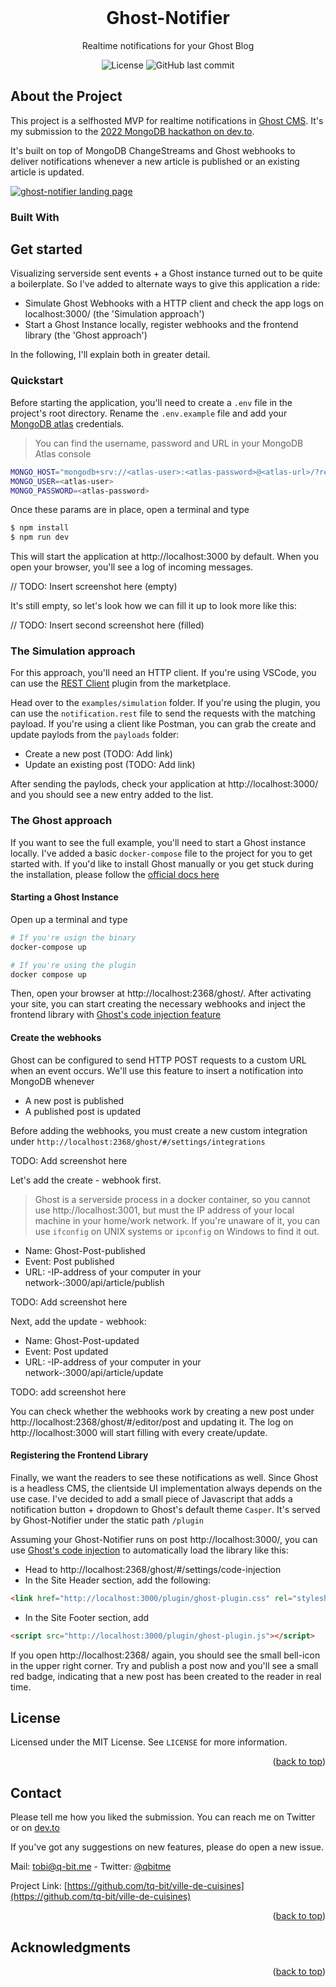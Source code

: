 <div id="top"></div>

<!-- PROJECT LOGO -->
<br />
<div align="center">

  <h1 align="center">Ghost-Notifier</h1>

  <p align="center">
    Realtime notifications for your Ghost Blog
  </p>
  <div align="center">
    <img alt="License" src="https://img.shields.io/github/license/tq-bit/ville-de-cuisines?style=plastic&logo=MIT"/>
    <img alt="GitHub last commit" src="https://img.shields.io/github/last-commit/tq-bit/ghost-notifier?style=plastic&logo=git"/>
  </div>
</div>

## About the Project

This project is a selfhosted MVP for realtime notifications in [Ghost CMS](https://ghost.org/). It's my submission to the [2022 MongoDB hackathon on dev.to](https://dev.to/devteam/announcing-the-mongodb-atlas-hackathon-2022-on-dev-2107).

It's built on top of MongoDB ChangeStreams and Ghost webhooks to deliver notifications whenever a new article is published or an existing article is updated.

[![ghost-notifier landing page][product-screenshot]](#)

### Built With


## Get started

Visualizing serverside sent events + a Ghost instance turned out to be quite a boilerplate. So I've added to alternate ways to give this application a ride:

- Simulate Ghost Webhooks with a HTTP client and check the app logs on localhost:3000/ (the 'Simulation approach')
- Start a Ghost Instance locally, register webhooks and the frontend library (the 'Ghost approach')

In the following, I'll explain both in greater detail.

### Quickstart

Before starting the application, you'll need to create a `.env` file in the project's root directory. Rename the `.env.example` file and add your [MongoDB atlas](https://www.mongodb.com/atlas) credentials.

> You can find the username, password and URL in your MongoDB Atlas console

```sh
MONGO_HOST="mongodb+srv://<atlas-user>:<atlas-password>@<atlas-url>/?retryWrites=true&w=majority"
MONGO_USER=<atlas-user>
MONGO_PASSWORD=<atlas-password>
```

Once these params are in place, open a terminal and type

```sh
$ npm install
$ npm run dev
```

This will start the application at http://localhost:3000 by default. When you open your browser, you'll see a log of incoming messages.

// TODO: Insert screenshot here (empty)

It's still empty, so let's look how we can fill it up to look more like this:

// TODO: Insert second screenshot here (filled)


### The Simulation approach

For this approach, you'll need an HTTP client. If you're using VSCode, you can use the [REST Client](https://marketplace.visualstudio.com/items?itemName=humao.rest-client) plugin from the marketplace.

Head over to the `examples/simulation` folder. If you're using the plugin, you can use the `notification.rest` file to send the requests with the matching payload. If you're using a client like Postman, you can grab the create and update paylods from the `payloads` folder:

- Create a new post (TODO: Add link)
- Update an existing post (TODO: Add link)

After sending the paylods, check your application at http://localhost:3000/ and you should see a new entry added to the list.

### The Ghost approach

If you want to see the full example, you'll need to start a Ghost instance locally. I've added a basic `docker-compose` file to the project for you to get started with. If you'd like to install Ghost manually or you get stuck during the installation, please follow the [official docs here](https://ghost.org/docs/install/)

#### Starting a Ghost Instance

Open up a terminal and type

```sh
# If you're usign the binary
docker-compose up

# If you're using the plugin
docker compose up
```

Then, open your browser at http://localhost:2368/ghost/. After activating your site, you can start creating the necessary webhooks and inject the frontend library with [Ghost's code injection feature](https://ghost.org/tutorials/use-code-injection-in-ghost/)

#### Create the webhooks

Ghost can be configured to send HTTP POST requests to a custom URL when an event occurs. We'll use this feature to insert a notification into MongoDB whenever

- A new post is published
- A published post is updated

Before adding the webhooks, you must create a new custom integration under `http://localhost:2368/ghost/#/settings/integrations`

TODO: Add screenshot here

Let's add the create - webhook first.

> Ghost is a serverside process in a docker container, so you cannot use http://localhost:3001, but must the IP address of your local machine in your home/work network. If you're unaware of it, you can use `ifconfig` on UNIX systems or `ipconfig` on Windows to find it out.

- Name: Ghost-Post-published
- Event: Post published
- URL: -IP-address of your computer in your network-:3000/api/article/publish

TODO: Add screenshot here

Next, add the update - webhook:

- Name: Ghost-Post-updated
- Event: Post updated
- URL: -IP-address of your computer in your network-:3000/api/article/update

TODO: add screenshot here

You can check whether the webhooks work by creating a new post under http://localhost:2368/ghost/#/editor/post and updating it. The log on http://localhost:3000 will start filling with every create/update.

#### Registering the Frontend Library

Finally, we want the readers to see these notifications as well. Since Ghost is a headless CMS, the clientside UI implementation always depends on the use case. I've decided to add a small piece of Javascript that adds a notification button + dropdown to Ghost's default theme `Casper`. It's served by Ghost-Notifier under the static path `/plugin`

Assuming your Ghost-Notifier runs on post http://localhost:3000/, you can use [Ghost's code injection](https://ghost.org/tutorials/use-code-injection-in-ghost/) to automatically load the library like this:

- Head to http://localhost:2368/ghost/#/settings/code-injection
- In the Site Header section, add the following:

```html
<link href="http://localhost:3000/plugin/ghost-plugin.css" rel="stylesheet">
```

- In the Site Footer section, add

```html
<script src="http://localhost:3000/plugin/ghost-plugin.js"></script>
```

If you open http://localhost:2368/ again, you should see the small bell-icon in the upper right corner. Try and publish a post now and you'll see a small red badge, indicating that a new post has been created to the reader in real time.


<!-- LICENSE -->
## License

Licensed under the MIT License. See `LICENSE` for more information.

<p align="right">(<a href="#top">back to top</a>)</p>



<!-- CONTACT -->
## Contact

Please tell me how you liked the submission. You can reach me on Twitter or on [dev.to](https://dev.to/tqbit)

If you've got any suggestions on new features, please do open a new issue.

Mail: [tobi@q-bit.me](mailto:tobi@q-bit.me) - Twitter: [@qbitme](https://twitter.com/qbitme)

Project Link: [https://github.com/tq-bit/ville-de-cuisines](https://github.com/tq-bit/ville-de-cuisines)

<p align="right">(<a href="#top">back to top</a>)</p>

<!-- ACKNOWLEDGMENTS -->
## Acknowledgments



<p align="right">(<a href="#top">back to top</a>)</p>



<!-- MARKDOWN LINKS & IMAGES -->
<!-- https://www.markdownguide.org/basic-syntax/#reference-style-links -->
[product-screenshot]: assets/images/ghost-notifier-update.gif
